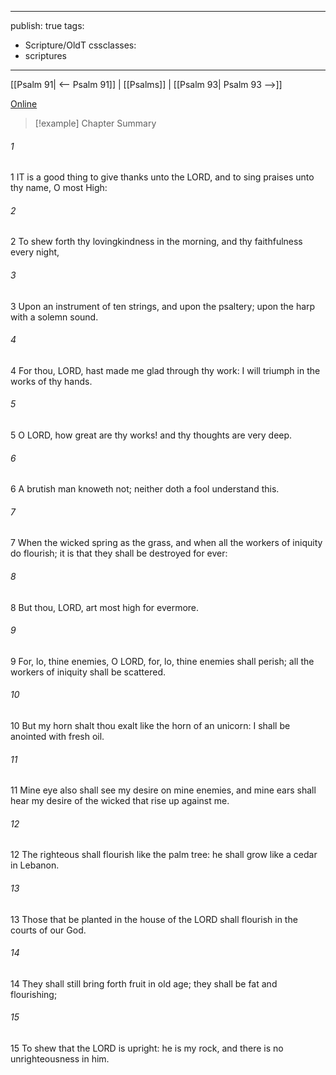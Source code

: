 

---
publish: true
tags:
  - Scripture/OldT
cssclasses:
  - scriptures
---
[[Psalm 91| <-- Psalm 91]] | [[Psalms]] | [[Psalm 93| Psalm 93 -->]]

[Online](https://churchofjesuschrist.org/study/scriptures/ot/ps/92?lang=eng)

>[!example] Chapter Summary
>
###### 1
1 IT is a good thing to give thanks unto the LORD, and to sing praises unto thy name, O most High:
###### 2
2 To shew forth thy lovingkindness in the morning, and thy faithfulness every night,
###### 3
3 Upon an instrument of ten strings, and upon the psaltery; upon the harp with a solemn sound.
###### 4
4 For thou, LORD, hast made me glad through thy work: I will triumph in the works of thy hands.
###### 5
5 O LORD, how great are thy works!  and thy thoughts are very deep.
###### 6
6 A brutish man knoweth not; neither doth a fool understand this.
###### 7
7 When the wicked spring as the grass, and when all the workers of iniquity do flourish; it is that they shall be destroyed for ever:
###### 8
8 But thou, LORD, art most high for evermore.
###### 9
9 For, lo, thine enemies, O LORD, for, lo, thine enemies shall perish; all the workers of iniquity shall be scattered.
###### 10
10 But my horn shalt thou exalt like the horn of an unicorn: I shall be anointed with fresh oil.
###### 11
11 Mine eye also shall see my desire on mine enemies, and mine ears shall hear my desire of the wicked that rise up against me.
###### 12
12 The righteous shall flourish like the palm tree: he shall grow like a cedar in Lebanon.
###### 13
13 Those that be planted in the house of the LORD shall flourish in the courts of our God.
###### 14
14 They shall still bring forth fruit in old age; they shall be fat and flourishing;
###### 15
15 To shew that the LORD is upright: he is my rock, and there is no unrighteousness in him.




